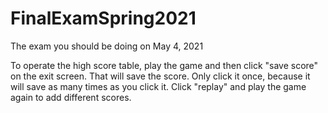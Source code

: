 # FinalExamSpring2021
The exam you should be doing on May 4, 2021


To operate the high score table, play the game and then click "save score" on the exit screen. That will save the score. Only click it once, because it will save as many times as you click it. Click "replay" and play the game again to add different scores. 
